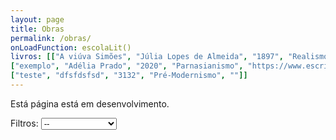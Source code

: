 ```yaml
---
layout: page
title: Obras
permalink: /obras/
onLoadFunction: escolaLit()
livros: [["A viúva Simões", "Júlia Lopes de Almeida", "1897", "Realismo", "https://images-na.ssl-images-amazon.com/images/I/41LokrPE6jL._SX311_BO1,204,203,200_.jpg"],
["exemplo", "Adélia Prado", "2020", "Parnasianismo", "https://www.escritas.org/autores/adelia-prado.jpg"],
["teste", "dfsfdsfsd", "3132", "Pré-Modernismo", ""]]
---
```


Está página está em desenvolvimento.

<script>
var obras = [];
{% for livro in page.livros %}
obras[{{ forloop.index0 }}] = {titulo:"{{ livro[0] }}", autora:"{{ livro[1] }}", ano:"{{ livro[2] }}", escola:"{{ livro[3] }}", imagem:"{{ livro[4] }}", link:"{{ livro[0] | slugify: "latin"}}"};
{% endfor %}

function escolaLit() {
  var escolaOptions = document.getElementById("filtros");
  var escola = escolaOptions.options[escolaOptions.selectedIndex].text;
  document.getElementById("demo").innerHTML = "";
  
  for (i in obras)
  {
  	//document.getElementById("demo").innerHTML += "<br>" + obras[i].escola + " // " + escola;
  	if(escola != "--" && obras[i].escola != escola) continue;
    document.getElementById("demo").innerHTML += 
    '<div class="bookpreview">'+
	'<div class="row">'+
    '<div class="columncapatwo"><img src=' + obras[i].imagem + '> </div>'+
    '<div class="columntwo">'+
    '<b style="font-weight:900;font-size:25px">' + obras[i].titulo + '</b><br>' +
    '<tag style="color:#505050;font-size:16px"><i><b>' + obras[i].autora + '</b> - ' + obras[i].ano + '</i></tag><br><br>' +
    '<button class="button" onclick=\'window.open("{{ site.url }}obras/' + obras[i].link + '", "_blank")\'>Conferir Obra</button>'+
    '</div></div></div>';
    // obras[i].titulo + ", de " + obras[i].autora + ".<br>";
  }
}
</script>
<form>
Filtros:
<select id="filtros" onload="escolaLit()" onchange="escolaLit()">
  <option>--</option>
  <option>Realismo</option>
  <option>Parnasianismo</option>
  <option>Pré-Modernismo</option>
</select>
</form>
<p id="demo"></p>
